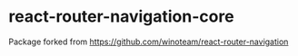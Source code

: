 # react-router-navigation-core

Package forked from https://github.com/winoteam/react-router-navigation

